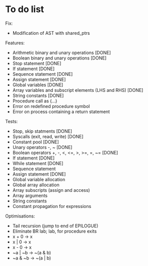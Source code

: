 # To do list

Fix:

- Modification of AST with shared_ptrs

Features:

- Arithmetic binary and unary operations [DONE]
- Boolean binary and unary operations [DONE]
- Stop statement [DONE]
- If statement [DONE]
- Sequence statement [DONE]
- Assign statement [DONE]
- Global variables [DONE]
- Array variables and subscript elements (LHS and RHS) [DONE]
- String constants [DONE]
- Procedure call as <expr>(...)
- Error on redefined procedure symbol
- Error on process containing a return statement

Tests:

- Stop, skip statments [DONE]
- Syscalls (exit, read, write) [DONE]
- Constant pool [DONE]
- Unary operators -, ~ [DONE]
- Boolean operators +, -, <, <=, >, >=, =, ~= [DONE]
- If statement [DONE]
- While statement [DONE]
- Sequence statement
- Assign statement [DONE]
- Global variable allocation
- Global array allocation
- Array subscripts (assign and access)
- Array arguments
- String constants
- Constant propagation for expressions

Optimisations:

- Tail recursion (jump to end of EPILOGUE)
- Eliminate BR lab; lab, for procedure exits
- x + 0 -> x
- x | 0 -> x
- x - 0 -> x
- ~a | ~b -> ~(a & b)
- ~a & ~b -> ~(a | b)